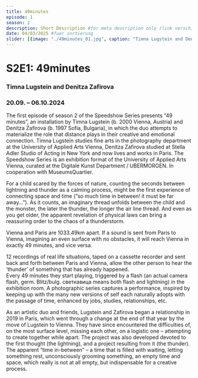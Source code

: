 ```yaml
---
title: 49minutes
episode: 1
season: 2
description: Short Description #for meta description only (link verschicken etc. nicht auf der seite zu sehen)
date: 04/03/2025 #fuer sortierung
slider: [{image: "./49minutes_01.jpg", caption: "Timna Lugstein and Denitza Zafirova"},{ image: "./49minutes_02.jpg", caption: "Timna Lugstein and Denitza Zafirova" },{ image: "./49minutes_03.jpg", caption: "Timna Lugstein and Denitza Zafirova" }]
---
```


# S2E1: 49minutes
### Timna Lugstein and Denitza Zafirova
### 20.09. – 06.10.2024
		

The first episode of season 2 of the Speedshow Series presents “49 minutes”, an installation by Timna Lugstein (b. 2000 Vienna, Austria) and Denitza Zafirova (b. 1997 Sofia, Bulgaria), in which the duo attempts to materialize the role that distance plays in their creative and emotional connection. Timna Lugstein studies fine arts in the photography department at the University of Applied Arts Vienna, Denitza Zafirova studied at Stella Adler Studio of Acting in New York and now lives and works in Paris. 
The Speedshow Series is an exhibition format of the University of Applied Arts Vienna, curated at the Digitale Kunst Department / UBERMORGEN. In cooperation with MuseumsQuartier.

For a child scared by the forces of nature, counting the seconds between lightning and thunder as a calming process, might be the first experience of connecting space and time (“so much time in between! it must be far away…”). As it counts, an imaginary thread unfolds between the child and the monster, the later the thunder, the longer the air line thread. And even as you get older, the apparent revelation of physical laws can bring a reassuring order to the chaos of a thunderstorm.

Vienna and Paris are 1033.49km apart. If a sound is sent from Paris to Vienna, imagining an even surface with no obstacles, it will reach Vienna in exactly 49 minutes, and vice versa.

12 recordings of real life situations, taped on a cassette recorder and sent back and forth between Paris and Vienna, allow the other person to hear the ‘thunder’ of something that has already happened.  
Every 49 minutes they start playing, triggered by a flash (an actual camera flash, germ. Blitz/bulg. светкавица means both flash and lightning) in the exhibition room. A photographic series captures a performance, inspired by keeping up with the many new versions of self each naturally adopts with the passage of time, enhanced by jobs, studies, relationships, etc. 

As an artistic duo and friends, Lugstein and Zafirova began a relationship in 2019 in Paris, which went through a change at the end of that year by the move of Lugstein to Vienna. They have since encountered the difficulties of, on the most surface level, missing each other, on a logistic one – attempting to create together while apart.
The project was also developed devoted to the first thought (the lightning), and a project resulting from it (the thunder). The apparent “time in-between” – a time that is filled with waiting, letting something rest, unconsciously grooming something, an empty time and space, which really is not at all empty, but indispensable for a creative process.




